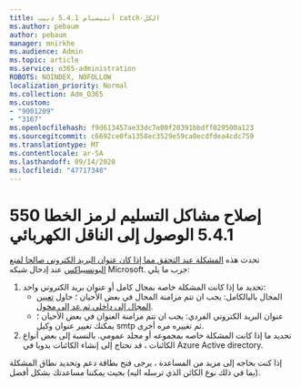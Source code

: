 ```yaml
---
title: أنتيسبام 5.4.1 دبيب catch-الكل
ms.author: pebaum
author: pebaum
manager: mnirkhe
ms.audience: Admin
ms.topic: article
ms.service: o365-administration
ROBOTS: NOINDEX, NOFOLLOW
localization_priority: Normal
ms.collection: Adm_O365
ms.custom:
- "9001209"
- "3167"
ms.openlocfilehash: f9d613457ae33dc7e00f20391bbdff029500a123
ms.sourcegitcommit: c6692ce0fa1358ec3529e59ca0ecdfdea4cdc759
ms.translationtype: MT
ms.contentlocale: ar-SA
ms.lasthandoff: 09/14/2020
ms.locfileid: "47717348"
---
```

# <a name="fix-delivery-issues-for-error-code-550-541-relay-access-denied"></a>إصلاح مشاكل التسليم لرمز الخطا 550 5.4.1 الوصول إلى الناقل الكهربائي

تحدث هذه [المشكلة عند التحقق مما إذا كان عنوان البريد الكتروني صالحا لمنع البونسيباكس](https://docs.microsoft.com/exchange/mail-flow-best-practices/use-directory-based-edge-blocking) عند إدخال شبكه Microsoft. جرب ما يلي:

1. تحديد ما إذا كانت المشكلة خاصه بمجال كامل أو عنوان بريد الكتروني واحد:
    - المجال بالبالكامل: يجب ان تتم مزامنة المجال في بعض الأحيان ؛ حاول [تعيين المجال إلى داخلي ثم عد إلى مخول](https://docs.microsoft.com/exchange/mail-flow-best-practices/manage-accepted-domains/manage-accepted-domains).
    - عنوان البريد الكتروني الفردي: يجب ان تتم مزامنة العنوان في بعض الأحيان ؛ يمكنك تغيير عنوان وكيل smtp ثم تغييره مره أخرى.
2. تحديد ما إذا كانت المشكلة خاصه بمجموعه أو مجلد عمومي. بالنسبة إلى بعض أنواع الكائنات ، قد تحتاج إلى إنشاء الكائنات يدويا في Azure Active directory.

إذا كنت بحاجه إلى مزيد من المساعدة ، يرجى فتح بطاقة دعم وتحديد نطاق المشكلة (بما في ذلك نوع الكائن الذي ترسله اليه) بحيث يمكننا مساعدتك بشكل أفضل.